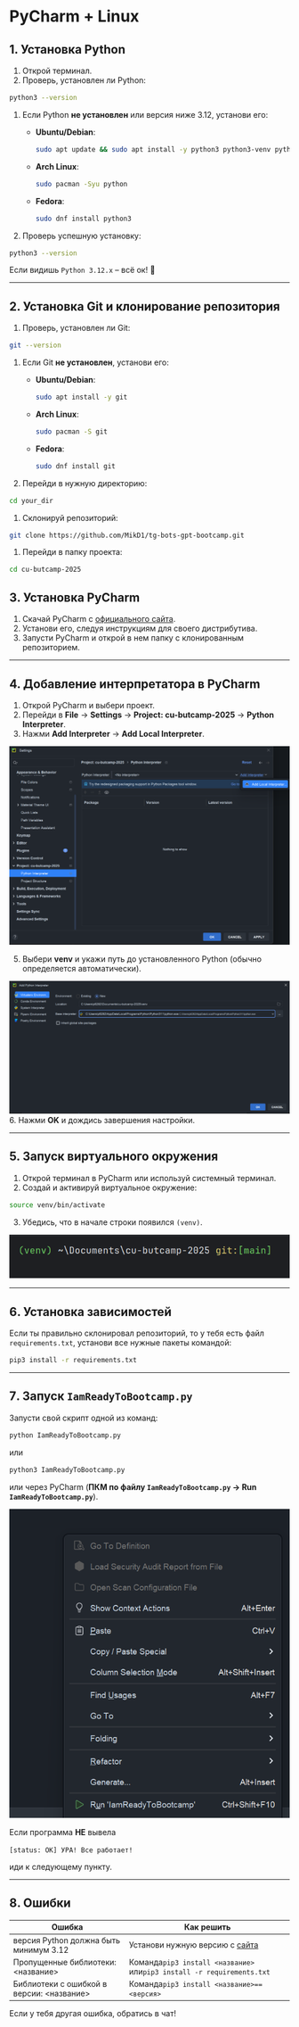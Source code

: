 
# PyCharm + Linux

## 1. Установка Python

1. Открой терминал.
2. Проверь, установлен ли Python:

```sh
python3 --version
```

1. Если Python **не установлен** или версия ниже 3.12, установи его:
    - **Ubuntu/Debian**:
        
        ```sh
        sudo apt update && sudo apt install -y python3 python3-venv python3-pip
        ```
        
    - **Arch Linux**:
        
        ```sh
        sudo pacman -Syu python
        ```
        
    - **Fedora**:
        
        ```sh
        sudo dnf install python3
        ```
        
4. Проверь успешную установку:

```sh
python3 --version
```

Если видишь `Python 3.12.x` – всё ок! 🎉

---

## 2️. Установка Git и клонирование репозитория

1. Проверь, установлен ли Git:

```sh
git --version
```

1. Если Git **не установлен**, установи его:
    - **Ubuntu/Debian**:
        
        ```sh
        sudo apt install -y git
        ```
        
    - **Arch Linux**:
        
        ```sh
        sudo pacman -S git
        ```
        
    - **Fedora**:
        
        ```sh
        sudo dnf install git
        ```
        
3. Перейди в нужную директорию:

```sh
cd your_dir
```

1. Склонируй репозиторий:

```sh
git clone https://github.com/MikD1/tg-bots-gpt-bootcamp.git
```

1. Перейди в папку проекта:

```sh
cd cu-butcamp-2025
```


## 3️. Установка PyCharm

1. Скачай PyCharm с [официального сайта](https://www.jetbrains.com/pycharm/download/).
2. Установи его, следуя инструкциям для своего дистрибутива.
3. Запусти PyCharm и открой в нем папку с клонированным репозиторием.

---

## 4. Добавление интерпретатора в PyCharm

1. Открой PyCharm и выбери проект.
2. Перейди в **File** → **Settings** → **Project: cu-butcamp-2025** → **Python Interpreter**.
3. Нажми **Add Interpreter** → **Add Local Interpreter**.


![settings](static/settings.png)


5. Выбери **venv** и укажи путь до установленного Python (обычно определяется автоматически).


![settings](static/create_venv.png)
6. Нажми **OK** и дождись завершения настройки.

---

## 5. Запуск виртуального окружения

1. Открой терминал в PyCharm или используй системный терминал.
2. Создай и активируй виртуальное окружение:

```sh
source venv/bin/activate
```

3. Убедись, что в начале строки появился `(venv)`.

![venv](static/venv.png)

---

## 6️. Установка зависимостей

Если ты правильно склонировал репозиторий, то у тебя есть файл `requirements.txt`, установи все нужные пакеты командой:

```sh
pip3 install -r requirements.txt
```

---

## 7️. Запуск `IamReadyToBootcamp.py`

Запусти свой скрипт одной из команд:

```sh
python IamReadyToBootcamp.py
```

или

```sh
python3 IamReadyToBootcamp.py
```

или через PyCharm (**ПКМ по файлу `IamReadyToBootcamp.py` → Run `IamReadyToBootcamp.py`**).

![run](static/run.png)


Если программа **НЕ** вывела

`[status: OK] УРА! Все работает!`

иди к следующему пункту.

---

## 8️. Ошибки

|Ошибка|Как решить|
|---|---|
|версия Python должна быть минимум 3.12|Установи нужную версию с [сайта](https://www.python.org/downloads/release/python-3120/)|
|Пропущенные библиотеки: <название>|Команда`pip3 install <название>` или`pip3 install -r requirements.txt`|
|Библиотеки с ошибкой в версии: <название>|Команда`pip3 install <название>==<версия>`|

Если у тебя другая ошибка, обратись в чат!
